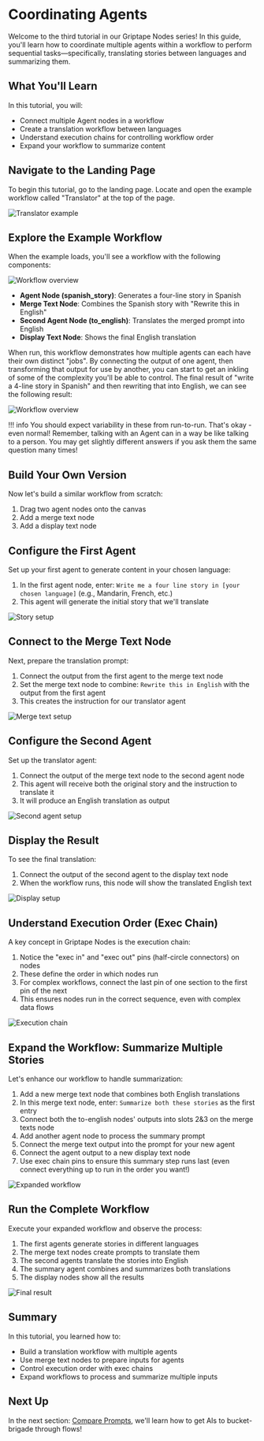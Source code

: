 # Coordinating Agents

Welcome to the third tutorial in our Griptape Nodes series! In this guide, you'll learn how to coordinate multiple agents within a workflow to perform sequential tasks—specifically, translating stories between languages and summarizing them.

## What You'll Learn

In this tutorial, you will:

- Connect multiple Agent nodes in a workflow
- Create a translation workflow between languages
- Understand execution chains for controlling workflow order
- Expand your workflow to summarize content

## Navigate to the Landing Page

To begin this tutorial, go to the landing page. Locate and open the example workflow called "Translator" at the top of the page.

![Translator example](assets/translator_example.png)

## Explore the Example Workflow

When the example loads, you'll see a workflow with the following components:

![Workflow overview](assets/workflow_overview.png)

- **Agent Node (spanish_story)**: Generates a four-line story in Spanish
- **Merge Text Node**: Combines the Spanish story with "Rewrite this in English"
- **Second Agent Node (to_english)**: Translates the merged prompt into English
- **Display Text Node**: Shows the final English translation

When run, this workflow demonstrates how multiple agents can each have their own distinct "jobs".  By connecting the output of one agent, then transforming that output for use by another, you can start to get an inkling of some of the complexity you'll be able to control.  The final result of "write a 4-line story in Spanish" and then rewriting that into English, we can see the following result:

![Workflow overview](assets/workflow_result.png)

!!! info
    You should expect variability in these from run-to-run. That's okay - even normal!  Remember, talking with an Agent can in a way be like talking to a person.  You may get slightly different answers if you ask them the same question many times!




## Build Your Own Version

Now let's build a similar workflow from scratch:

1. Drag two agent nodes onto the canvas
2. Add a merge text node
3. Add a display text node


## Configure the First Agent

Set up your first agent to generate content in your chosen language:

1. In the first agent node, enter: `Write me a four line story in [your chosen language]` (e.g., Mandarin, French, etc.)
2. This agent will generate the initial story that we'll translate

![Story setup](assets/mandarin.png)

## Connect to the Merge Text Node

Next, prepare the translation prompt:

1. Connect the output from the first agent to the merge text node
2. Set the merge text node to combine: `Rewrite this in English` with the output from the first agent
3. This creates the instruction for our translator agent

![Merge text setup](assets/mandarin_merge.png)

## Configure the Second Agent

Set up the translator agent:

1. Connect the output of the merge text node to the second agent node
2. This agent will receive both the original story and the instruction to translate it
3. It will produce an English translation as output

![Second agent setup](assets/mandarin_to_english.png)

## Display the Result

To see the final translation:

1. Connect the output of the second agent to the display text node
2. When the workflow runs, this node will show the translated English text

![Display setup](assets/madarin_display.png)

## Understand Execution Order (Exec Chain)

A key concept in Griptape Nodes is the execution chain:

1. Notice the "exec in" and "exec out" pins (half-circle connectors) on nodes
1. These define the order in which nodes run
1. For complex workflows, connect the last pin of one section to the first pin of the next
1. This ensures nodes run in the correct sequence, even with complex data flows

![Execution chain](assets/exec_chain.png)

## Expand the Workflow: Summarize Multiple Stories

Let's enhance our workflow to handle summarization:

1. Add a new merge text node that combines both English translations
1. In this merge text node, enter: `Summarize both these stories` as the first entry
1. Connect both the to-english nodes' outputs into slots 2&3 on the merge texts node
1. Add another agent node to process the summary prompt
1. Connect the merge text output into the prompt for your new agent
1. Connect the agent output to a new display text node
1. Use exec chain pins to ensure this summary step runs last (even connect everything up to run in the order you want!)

![Expanded workflow](assets/summary_pre.png)

## Run the Complete Workflow

Execute your expanded workflow and observe the process:

1. The first agents generate stories in different languages
1. The merge text nodes create prompts to translate them
1. The second agents translate the stories into English
1. The summary agent combines and summarizes both translations
1. The display nodes show all the results

![Final result](assets/final_result.png)

## Summary

In this tutorial, you learned how to:
- Build a translation workflow with multiple agents
- Use merge text nodes to prepare inputs for agents
- Control execution order with exec chains
- Expand workflows to process and summarize multiple inputs

## Next Up

In the next section: [Compare Prompts](../03_compare_prompts/FTUE_03_compare_prompts.md), we'll learn how to get AIs to bucket-brigade through flows!